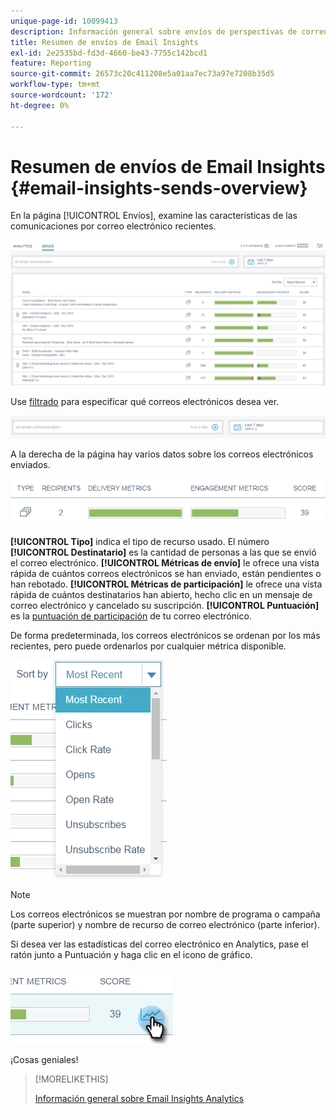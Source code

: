 ```yaml
---
unique-page-id: 10099413
description: Información general sobre envíos de perspectivas de correo electrónico - Documentos de Marketo - Documentación del producto
title: Resumen de envíos de Email Insights
exl-id: 2e2535bd-fd3d-4660-be43-7755c142bcd1
feature: Reporting
source-git-commit: 26573c20c411208e5a01aa7ec73a97e7208b35d5
workflow-type: tm+mt
source-wordcount: '172'
ht-degree: 0%

---
```


# Resumen de envíos de Email Insights {#email-insights-sends-overview}

En la página [!UICONTROL Envíos], examine las características de las comunicaciones por correo electrónico recientes.

![](assets/one.png)

Use [filtrado](/help/marketo/product-docs/reporting/email-insights/filtering-in-email-insights.md) para especificar qué correos electrónicos desea ver.

![](assets/filtering.png)

A la derecha de la página hay varios datos sobre los correos electrónicos enviados.

![](assets/two-1.png)

**[!UICONTROL Tipo]** indica el tipo de recurso usado.
El número **[!UICONTROL Destinatario]** es la cantidad de personas a las que se envió el correo electrónico.
**[!UICONTROL Métricas de envío]** le ofrece una vista rápida de cuántos correos electrónicos se han enviado, están pendientes o han rebotado.
**[!UICONTROL Métricas de participación]** le ofrece una vista rápida de cuántos destinatarios han abierto, hecho clic en un mensaje de correo electrónico y cancelado su suscripción.
**[!UICONTROL Puntuación]** es la [puntuación de participación](/help/marketo/product-docs/email-marketing/drip-nurturing/reports-and-notifications/understanding-the-engagement-score.md) de tu correo electrónico.

De forma predeterminada, los correos electrónicos se ordenan por los más recientes, pero puede ordenarlos por cualquier métrica disponible.

![](assets/three-1.png)

>[!NOTE]
>
>Los correos electrónicos se muestran por nombre de programa o campaña (parte superior) y nombre de recurso de correo electrónico (parte inferior).

Si desea ver las estadísticas del correo electrónico en Analytics, pase el ratón junto a Puntuación y haga clic en el icono de gráfico.

![](assets/five.png)

¡Cosas geniales!

>[!MORELIKETHIS]
>
>[Información general sobre Email Insights Analytics](/help/marketo/product-docs/reporting/email-insights/email-insights-analytics-overview.md)
